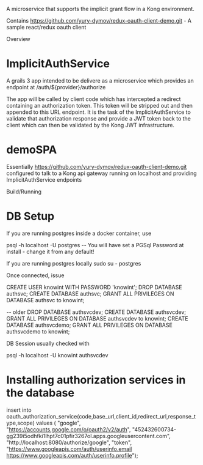 

A microservice that supports the implicit grant flow in a Kong environment.

Contains https://github.com/yury-dymov/redux-oauth-client-demo.git - A sample react/redux oauth client


Overview

# ImplicitAuthService 

A grails 3 app intended to be delivere as a microservice which provides an endpoint at /auth/${provider}/authorize

The app will be called by client code which has intercepted a redirect containing an authorization token. This token will be stripped out
and then appended to this URL endpoint. It is the task of the ImplicitAuthService to validate that authorization response and provide a JWT token
back to the client which can then be validated by the Kong JWT infrastructure.


# demoSPA

Essentially https://github.com/yury-dymov/redux-oauth-client-demo.git configured to talk to a Kong api gateway running on localhost and providing ImplicitAuthService endpoints

Build/Running



# DB Setup

If you are running postgres inside a docker container, use

psql -h localhost -U postgres
-- You will have set a PGSql Password at install - change it from any default!

If you are running postgres locally sudo su - postgres

Once connected, issue

CREATE USER knowint WITH PASSWORD 'knowint';
DROP DATABASE authsvc;
CREATE DATABASE authsvc;
GRANT ALL PRIVILEGES ON DATABASE authsvc to knowint;


-- older
DROP DATABASE authsvcdev;
CREATE DATABASE authsvcdev;
GRANT ALL PRIVILEGES ON DATABASE authsvcdev to knowint;
CREATE DATABASE authsvcdemo;
GRANT ALL PRIVILEGES ON DATABASE authsvcdemo to knowint;

DB Session usually checked with

psql -h localhost -U knowint authsvcdev

# Installing authorization services in the database

insert into oauth_authorization_service(code,base_url,client_id,redirect_url,response_type,scope) 
values ( "google", "https://accounts.google.com/o/oauth2/v2/auth", 
"452432600734-gg239i5odhfki1lhpt7c01pfir3267ol.apps.googleusercontent.com", 
"http://localhost:8080/authorize/google", 
"token", 
"https://www.googleapis.com/auth/userinfo.email https://www.googleapis.com/auth/userinfo.profile"); 

